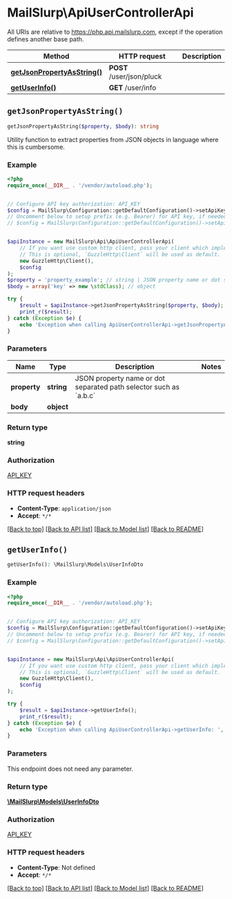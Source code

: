 # MailSlurp\ApiUserControllerApi

All URIs are relative to https://php.api.mailslurp.com, except if the operation defines another base path.

| Method | HTTP request | Description |
| ------------- | ------------- | ------------- |
| [**getJsonPropertyAsString()**](ApiUserControllerApi#getJsonPropertyAsString) | **POST** /user/json/pluck |  |
| [**getUserInfo()**](ApiUserControllerApi#getUserInfo) | **GET** /user/info |  |


## `getJsonPropertyAsString()`

```php
getJsonPropertyAsString($property, $body): string
```



Utility function to extract properties from JSON objects in language where this is cumbersome.

### Example

```php
<?php
require_once(__DIR__ . '/vendor/autoload.php');


// Configure API key authorization: API_KEY
$config = MailSlurp\Configuration::getDefaultConfiguration()->setApiKey('x-api-key', 'YOUR_API_KEY');
// Uncomment below to setup prefix (e.g. Bearer) for API key, if needed
// $config = MailSlurp\Configuration::getDefaultConfiguration()->setApiKeyPrefix('x-api-key', 'Bearer');


$apiInstance = new MailSlurp\Api\ApiUserControllerApi(
    // If you want use custom http client, pass your client which implements `GuzzleHttp\ClientInterface`.
    // This is optional, `GuzzleHttp\Client` will be used as default.
    new GuzzleHttp\Client(),
    $config
);
$property = 'property_example'; // string | JSON property name or dot separated path selector such as `a.b.c`
$body = array('key' => new \stdClass); // object

try {
    $result = $apiInstance->getJsonPropertyAsString($property, $body);
    print_r($result);
} catch (Exception $e) {
    echo 'Exception when calling ApiUserControllerApi->getJsonPropertyAsString: ', $e->getMessage(), PHP_EOL;
}
```

### Parameters

| Name | Type | Description  | Notes |
| ------------- | ------------- | ------------- | ------------- |
| **property** | **string**| JSON property name or dot separated path selector such as &#x60;a.b.c&#x60; | |
| **body** | **object**|  | |

### Return type

**string**

### Authorization

[API_KEY](../../README#API_KEY)

### HTTP request headers

- **Content-Type**: `application/json`
- **Accept**: `*/*`

[[Back to top]](#) [[Back to API list]](../../README#endpoints)
[[Back to Model list]](../../README#models)
[[Back to README]](../../README)

## `getUserInfo()`

```php
getUserInfo(): \MailSlurp\Models\UserInfoDto
```



### Example

```php
<?php
require_once(__DIR__ . '/vendor/autoload.php');


// Configure API key authorization: API_KEY
$config = MailSlurp\Configuration::getDefaultConfiguration()->setApiKey('x-api-key', 'YOUR_API_KEY');
// Uncomment below to setup prefix (e.g. Bearer) for API key, if needed
// $config = MailSlurp\Configuration::getDefaultConfiguration()->setApiKeyPrefix('x-api-key', 'Bearer');


$apiInstance = new MailSlurp\Api\ApiUserControllerApi(
    // If you want use custom http client, pass your client which implements `GuzzleHttp\ClientInterface`.
    // This is optional, `GuzzleHttp\Client` will be used as default.
    new GuzzleHttp\Client(),
    $config
);

try {
    $result = $apiInstance->getUserInfo();
    print_r($result);
} catch (Exception $e) {
    echo 'Exception when calling ApiUserControllerApi->getUserInfo: ', $e->getMessage(), PHP_EOL;
}
```

### Parameters

This endpoint does not need any parameter.

### Return type

[**\MailSlurp\Models\UserInfoDto**](../Model/UserInfoDto)

### Authorization

[API_KEY](../../README#API_KEY)

### HTTP request headers

- **Content-Type**: Not defined
- **Accept**: `*/*`

[[Back to top]](#) [[Back to API list]](../../README#endpoints)
[[Back to Model list]](../../README#models)
[[Back to README]](../../README)
